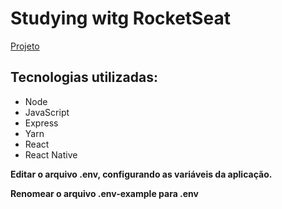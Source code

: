 # Studying witg RocketSeat

[Projeto](https://rocketseat.com.br/week-7/aulas)

## Tecnologias utilizadas: 
- Node
- JavaScript
- Express
- Yarn
- React
- React Native

**Editar o arquivo .env, configurando as variáveis da aplicação.**

**Renomear o arquivo .env-example para .env**
